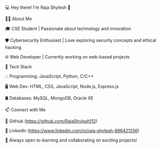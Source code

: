 💻 Hey there! I'm Raja Shylesh 👋

🧑‍🎓 About Me

🎓 CSE Student | Passionate about technology and innovation

🛡️ Cybersecurity Enthusiast | Love exploring security concepts and ethical hacking

🌐 Web Developer | Currently working on web-based projects

🚀 Tech Stack

💡 Programming: JavaScript, Python, C/C++

🖥️ Web Dev: HTML, CSS, JavaScript, Node.js, Express.js

🛢️ Databases: MySQL, MongoDB, Oracle XE

📫 Connect with Me

🔗 GitHub (https://github.com/RajaShylesh112)

💼 LinkedIn (https://www.linkedin.com/in/raja-shylesh-886421256)

🚀 Always open to learning and collaborating on exciting projects!
